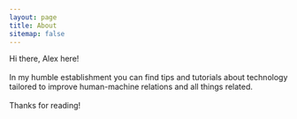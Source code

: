 ```yaml
---
layout: page
title: About
sitemap: false
---
```


<p class="message categories">
Hi there, Alex here!<br><br>
In my humble establishment you can find tips and tutorials about technology tailored to improve human-machine relations and all things related.<br><br>
Thanks for reading!
</p>
